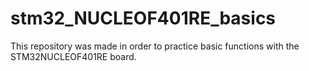 # stm32_NUCLEOF401RE_basics
This repository was made in order to practice basic functions with the STM32NUCLEOF401RE board. 
